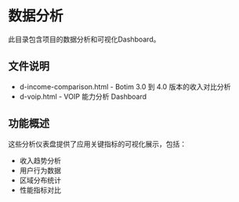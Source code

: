 # 数据分析

此目录包含项目的数据分析和可视化Dashboard。

## 文件说明
- d-income-comparison.html - Botim 3.0 到 4.0 版本的收入对比分析
- d-voip.html - VOIP 能力分析 Dashboard

## 功能概述

这些分析仪表盘提供了应用关键指标的可视化展示，包括：
- 收入趋势分析
- 用户行为数据
- 区域分布统计
- 性能指标对比 